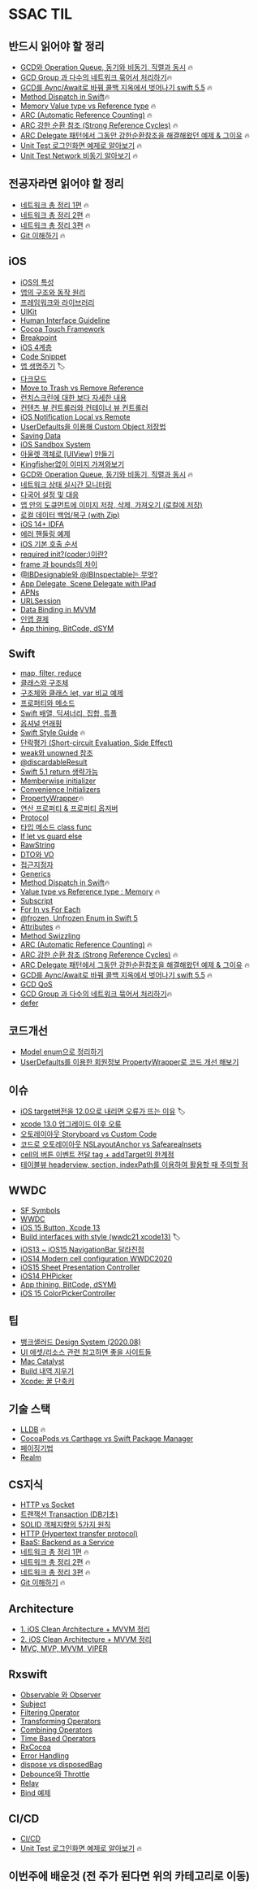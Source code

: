 # SSAC TIL
## 반드시 읽어야 할 정리
- [GCD와 Operation Queue, 동기와 비동기, 직렬과 동시](https://github.com/Youngminah/TIL/issues/66) 🔥
- [GCD Group 과 다수의 네트워크 묶어서 처리하기](https://github.com/Youngminah/TIL/issues/127)🔥
- [GCD를 Aync/Await로 바꿔 콜백 지옥에서 벗어나기 swift 5.5](https://github.com/Youngminah/TIL/issues/125) 🔥
- [Method Dispatch in Swift](https://github.com/Youngminah/TIL/issues/104)🔥
- [Memory Value type vs Reference type](https://github.com/Youngminah/TIL/issues/110) 🔥
- [ARC (Automatic Reference Counting)](https://github.com/Youngminah/TIL/issues/116) 🔥
- [ARC 강한 순환 참조 (Strong Reference Cycles)](https://github.com/Youngminah/TIL/issues/123) 🔥
- [ARC Delegate 패턴에서 그동안 강한순환참조을 해결해왔던 예제 & 그이유](https://github.com/Youngminah/TIL/issues/124) 🔥
- [Unit Test 로그인화면 예제로 알아보기](https://github.com/Youngminah/TIL/issues/143) 🔥
- [Unit Test Network 비동기 알아보기](https://github.com/Youngminah/TIL/issues/144) 🔥


## 전공자라면 읽어야 할 정리
- [네트워크 총 정리 1편](https://github.com/Youngminah/TIL/issues/139) 🔥
- [네트워크 총 정리 2편](https://github.com/Youngminah/TIL/issues/140) 🔥
- [네트워크 총 정리 3편](https://github.com/Youngminah/TIL/issues/141) 🔥
- [Git 이해하기](https://github.com/Youngminah/TIL/issues/137) 🔥

## iOS
- [iOS의 특성](https://github.com/Youngminah/iosNote/issues/8)
- [앱의 구조와 동작 원리](https://github.com/Youngminah/iosNote/issues/7)
- [프레임워크와 라이브러리](https://github.com/Youngminah/iosNote/issues/6)
- [UIKit](https://github.com/Youngminah/iosNote/issues/5)
- [Human Interface Guideline](https://github.com/Youngminah/iosNote/issues/4)
- [Cocoa Touch Framework](https://github.com/Youngminah/iosNote/issues/17)
- [Breakpoint](https://github.com/Youngminah/iosNote/issues/16)
- [iOS 4계층](https://github.com/Youngminah/iosNote/issues/15)
- [Code Snippet](https://github.com/Youngminah/iosNote/issues/14)
- [앱 생명주기](https://github.com/Youngminah/iosNote/issues/19) 🏷
- [다크모드](https://github.com/Youngminah/iosNote/issues/27)
- [Move to Trash vs Remove Reference](https://github.com/Youngminah/iosNote/issues/33)
- [런치스크린에 대한 보다 자세한 내용](https://github.com/Youngminah/iosNote/issues/34)
- [컨텐츠 뷰 컨트롤러와 컨테이너 뷰 컨트롤러](https://github.com/Youngminah/iosNote/issues/35)
- [iOS Notification Local vs Remote](https://github.com/Youngminah/iosNote/issues/48)
- [UserDefaults을 이용해 Custom Object 저장법](https://github.com/Youngminah/iosNote/issues/41)
- [Saving Data](https://github.com/Youngminah/iosNote/issues/40)
- [iOS Sandbox System](https://github.com/Youngminah/iosNote/issues/42)
- [아울렛 객체로 [UIView] 만들기](https://github.com/Youngminah/TIL/issues/67)
- [Kingfisher없이 이미지 가져와보기](https://github.com/Youngminah/TIL/issues/65)
- [GCD와 Operation Queue, 동기와 비동기, 직렬과 동시](https://github.com/Youngminah/TIL/issues/66) 🔥
- [네트워크 상태 실시간 모니터링](https://github.com/Youngminah/TIL/issues/64)
- [다국어 설정 및 대응](https://github.com/Youngminah/TIL/issues/72)
- [앱 안의 도큐먼트에 이미지 저장, 삭제, 가져오기 (로컬에 저장)](https://github.com/Youngminah/TIL/issues/80)
- [로컬 데이터 백업/복구 (with Zip)](https://github.com/Youngminah/TIL/issues/82)
- [iOS 14+ IDFA](https://github.com/Youngminah/TIL/issues/90)
- [에러 핸들링 예제](https://github.com/Youngminah/TIL/issues/87)
- [iOS 기본 호출 순서](https://github.com/Youngminah/TIL/issues/86)
- [required init?(coder:)이란?](https://github.com/Youngminah/TIL/issues/94)
- [frame 과 bounds의 차이](https://github.com/Youngminah/TIL/issues/95)
- [@IBDesignable와 @IBInspectable는 무엇?](https://github.com/Youngminah/TIL/issues/96)
- [App Delegate, Scene Delegate with IPad](https://github.com/Youngminah/TIL/issues/97)
- [APNs](https://github.com/Youngminah/TIL/issues/98)
- [URLSession](https://github.com/Youngminah/TIL/issues/99)
- [Data Binding in MVVM](https://github.com/Youngminah/TIL/issues/103)
- [인앱 결제](https://github.com/Youngminah/TIL/issues/109)
- [App thining, BitCode, dSYM](https://github.com/Youngminah/TIL/issues/91)


## Swift
- [map, filter, reduce](https://github.com/Youngminah/iosNote/issues/24)
- [클래스와 구조체](https://github.com/Youngminah/iosNote/issues/23)
- [구조체와 클래스 let, var 비교 예제](https://github.com/Youngminah/iosNote/issues/50)
- [프로퍼티와 메소드](https://github.com/Youngminah/iosNote/issues/22)
- [Swift 배열, 딕셔너리, 집합, 튜플](https://github.com/Youngminah/iosNote/issues/21)
- [옵셔널 언래핑](https://github.com/Youngminah/iosNote/issues/20)
- [Swift Style Guide](https://github.com/Youngminah/iosNote/issues/25) 🔥
- [단락평가 (Short-circuit Evaluation, Side Effect)](https://github.com/Youngminah/iosNote/issues/26)
- [weak와 unowned 참조](https://github.com/Youngminah/iosNote/issues/30)
- [@discardableResult](https://github.com/Youngminah/iosNote/issues/29)
- [Swift 5.1 return 생략가능](https://github.com/Youngminah/iosNote/issues/46)
- [Memberwise initializer](https://github.com/Youngminah/iosNote/issues/44)
- [Convenience Initializers](https://github.com/Youngminah/iosNote/issues/45)
- [PropertyWrapper](https://github.com/Youngminah/iosNote/issues/52)🔥
- [연산 프로퍼티 & 프로퍼티 옵저버](https://github.com/Youngminah/iosNote/issues/51)
- [Protocol](https://github.com/Youngminah/TIL/issues/56)
- [타입 메소드 class func](https://github.com/Youngminah/TIL/issues/55)
- [lf let vs guard else](https://github.com/Youngminah/TIL/issues/61)
- [RawString](https://github.com/Youngminah/TIL/issues/59)
- [DTO와 VO](https://github.com/Youngminah/TIL/issues/68)
- [접근지정자](https://github.com/Youngminah/TIL/issues/100)
- [Generics](https://github.com/Youngminah/TIL/issues/101)
- [Method Dispatch in Swift](https://github.com/Youngminah/TIL/issues/104)🔥
- [Value type vs Reference type : Memory](https://github.com/Youngminah/TIL/issues/110) 🔥
- [Subscript](https://github.com/Youngminah/TIL/issues/111)
- [For In vs For Each](https://github.com/Youngminah/TIL/issues/112)
- [@frozen, Unfrozen Enum in Swift 5](https://github.com/Youngminah/TIL/issues/113)
- [Attributes](https://github.com/Youngminah/TIL/issues/114) 🔥
- [Method Swizzling](https://github.com/Youngminah/TIL/issues/115)
- [ARC (Automatic Reference Counting)](https://github.com/Youngminah/TIL/issues/116) 🔥
- [ARC 강한 순환 참조 (Strong Reference Cycles)](https://github.com/Youngminah/TIL/issues/123) 🔥
- [ARC Delegate 패턴에서 그동안 강한순환참조을 해결해왔던 예제 & 그이유](https://github.com/Youngminah/TIL/issues/124) 🔥
- [GCD를 Aync/Await로 바꿔 콜백 지옥에서 벗어나기 swift 5.5](https://github.com/Youngminah/TIL/issues/125) 🔥
- [GCD QoS](https://github.com/Youngminah/TIL/issues/126)
- [GCD Group 과 다수의 네트워크 묶어서 처리하기](https://github.com/Youngminah/TIL/issues/127)🔥
- [defer](https://github.com/Youngminah/TIL/issues/128)



## 코드개선
- [Model enum으로 정리하기](https://github.com/Youngminah/iosNote/issues/53)
- [UserDefaults를 이용한 회원정보 PropertyWrapper로 코드 개선 해보기](https://github.com/Youngminah/TIL/issues/54)


## 이슈
- [iOS target버전을 12.0으로 내리면 오류가 뜨는 이유](https://github.com/Youngminah/iosNote/issues/10) 🏷
- [xcode 13.0 업그레이드 이후 오류](https://github.com/Youngminah/iosNote/issues/43)
- [오토레이아웃 Storyboard vs Custom Code](https://github.com/Youngminah/iosNote/issues/39)
- [코드로 오토레이아웃 NSLayoutAnchor vs SafeareaInsets](https://github.com/Youngminah/iosNote/issues/36)
- [cell의 버튼 이벤트 전달 tag + addTarget의 한계점](https://github.com/Youngminah/TIL/issues/84)
- [테이블뷰 headerview, section, indexPath를 이용하여 활용할 때 주의할 점](https://github.com/Youngminah/TIL/issues/85)


## WWDC
- [SF Symbols](https://github.com/Youngminah/iosNote/issues/3)
- [WWDC](https://github.com/Youngminah/iosNote/issues/2)
- [iOS 15 Button, Xcode 13](https://github.com/Youngminah/iosNote/issues/9)
- [Build interfaces with style (wwdc21 xcode13)](https://github.com/Youngminah/iosNote/issues/18) 🏷
- [iOS13 ~ iOS15 NavigationBar 달라진점](https://github.com/Youngminah/iosNote/issues/32)
- [iOS14 Modern cell configuration WWDC2020](https://github.com/Youngminah/iosNote/issues/49)
- [iOS15 Sheet Presentation Controller](https://github.com/Youngminah/TIL/issues/57)
- [iOS14 PHPicker](https://github.com/Youngminah/TIL/issues/63)
- [App thining, BitCode, dSYM)](https://github.com/Youngminah/TIL/issues/91)
- [iOS 15 ColorPickerController](https://github.com/Youngminah/TIL/issues/129)

## 팁
- [뱅크샐러드 Design System (2020.08)](https://github.com/Youngminah/iosNote/issues/28)
- [UI 에셋/리소스 관련 참고하면 좋을 사이트들](https://github.com/Youngminah/iosNote/issues/13)
- [Mac Catalyst](https://github.com/Youngminah/iosNote/issues/12)
- [Build 내역 지우기](https://github.com/Youngminah/iosNote/issues/11)
- [Xcode: 꿀 단축키](https://github.com/Youngminah/TIL/issues/102)



## 기술 스택
- [LLDB](https://github.com/Youngminah/iosNote/issues/31) 🔥
- [CocoaPods vs Carthage vs Swift Package Manager](https://github.com/Youngminah/iosNote/issues/37)
- [페이징기법](https://github.com/Youngminah/TIL/issues/62) 
- [Realm](https://github.com/Youngminah/TIL/issues/73)


## CS지식
- [HTTP vs Socket](https://github.com/Youngminah/TIL/issues/60)
- [트랜잭션 Transaction (DB기초)](https://github.com/Youngminah/TIL/issues/81)
- [SOLID 객체지향의 5가지 원칙](https://github.com/Youngminah/TIL/issues/93)
- [HTTP (Hypertext transfer protocol)](https://github.com/Youngminah/TIL/issues/92)
- [BaaS: Backend as a Service](https://github.com/Youngminah/TIL/issues/89)
- [네트워크 총 정리 1편](https://github.com/Youngminah/TIL/issues/139) 🔥
- [네트워크 총 정리 2편](https://github.com/Youngminah/TIL/issues/140) 🔥
- [네트워크 총 정리 3편](https://github.com/Youngminah/TIL/issues/141) 🔥
- [Git 이해하기](https://github.com/Youngminah/TIL/issues/137) 🔥


## Architecture
- [1. iOS Clean Architecture + MVVM 정리](https://github.com/Youngminah/TIL/issues/69)
- [2. iOS Clean Architecture + MVVM 정리](https://github.com/Youngminah/TIL/issues/70)
- [MVC, MVP, MVVM, VIPER](https://github.com/Youngminah/TIL/issues/71)


## Rxswift
- [Observable 와 Observer](https://github.com/Youngminah/TIL/issues/74)
- [Subject](https://github.com/Youngminah/TIL/issues/75)
- [Filtering Operator](https://github.com/Youngminah/TIL/issues/76)
- [Transforming Operators](https://github.com/Youngminah/TIL/issues/77)
- [Combining Operators](https://github.com/Youngminah/TIL/issues/78)
- [Time Based Operators](https://github.com/Youngminah/TIL/issues/79)
- [RxCocoa](https://github.com/Youngminah/TIL/issues/83)
- [Error Handling](https://github.com/Youngminah/TIL/issues/88)
- [dispose vs disposedBag](https://github.com/Youngminah/TIL/issues/105)
- [Debounce와 Throttle](https://github.com/Youngminah/TIL/issues/106)
- [Relay](https://github.com/Youngminah/TIL/issues/107)
- [Bind 예제](https://github.com/Youngminah/TIL/issues/108)

## CI/CD
- [CI/CD](https://github.com/Youngminah/TIL/issues/138)
- [Unit Test 로그인화면 예제로 알아보기](https://github.com/Youngminah/TIL/issues/143) 🔥

## 이번주에 배운것 (전 주가 된다면 위의 카테고리로 이동)


</br>
</br>















